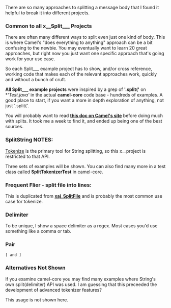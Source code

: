 There are so many approaches to splitting a message body that I found it helpful to break it into different projects.

### Common to all x__Split___ Projects

There are often many different ways to split even just one kind of body. This is where Camel's "does everything to anything" approach can be a bit confusing to the newbie. You may eventually want to learn 20 great approaches, but right now you just want one specific approach that's going work for your use case.

So each Split___ example project has to show, and/or cross reference, working code that makes each of the relevant approaches work, quickly and without a bunch of cruft.

**All Split___ example projects** were inspired by a grep of **'.split('** on **'*Test.java'** in the actual **camel-core** code base - hundreds of examples. A good place to start, if you want a more in depth exploration of anything, not just '.split('.

You will probably want to read [**this doc on Camel's site**](http://camel.apache.org/splitter.html) before doing much with splits. It took me a week to find it, and ended up being one of the best sources.

### SplitString NOTES:

[Tokenize](https://camel.apache.org/maven/camel-2.15.0/camel-core/apidocs/org/apache/camel/language/tokenizer/TokenizeLanguage.html) is the primary tool for String splitting, so this x__project is restricted to that API.

Three sets of examples will be shown. You can also find many more in a test class called **SplitTokenizerTest** in camel-core.

### Frequent Flier - split file into lines:

This is duplicated from [**xaj_SplitFile**](https://github.com/jammazwan/xaj_SplitFile) and is probably the most common use case for tokenize.

### Delimiter

To be unique, I show a space delimiter as a regex. Most cases you'd use something like a comma or tab. 

### Pair

```
[ and ]
```

### Alternatives Not Shown

If you examine camel-core you may find many examples where String's own split(delimiter) API was used. I am guessing that this preceeded the development of advanced tokenizer features?

This usage is not shown here.